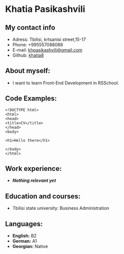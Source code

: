 # Khatia Pasikashvili

## My contact info

* Adress: Tbilisi, krtsanisi street,15-17
* Phone: +995557088088
* E-mail: khpasikashvili@gmail.com
* Github: [khatia8](https://github.com/khatia8)

## About myself:

* I want to learn Front-End Development in RSSchool.

## Code Examples:

```
<!DOCTYPE html>
<html>
<head>
<title>CV</title>
</head>
<body>

<h1>Hello there</h1>

</body>
</html>
```
 
## Work experience:

* ***Nothing relevant yet***

## Education and courses:

* Tbilisi state university: Business Administration

## Languages:

* **English:** B2
* **German:** A1
* **Georgian:** Native